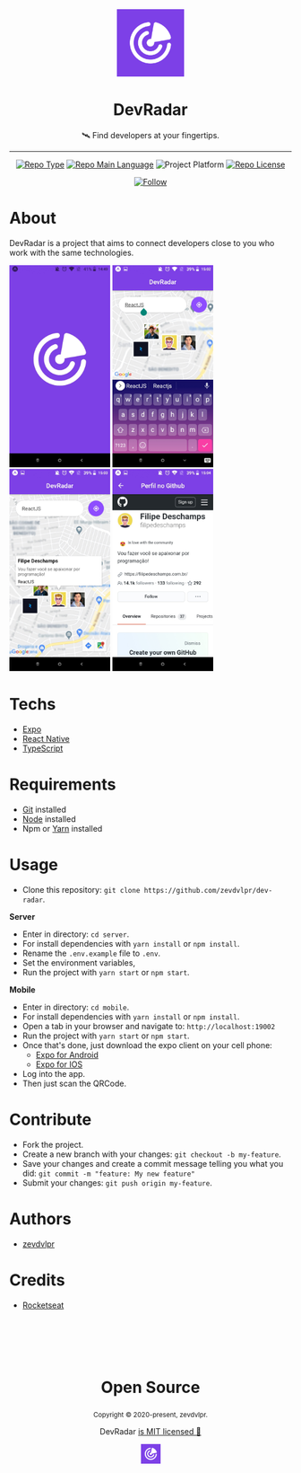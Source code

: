 <div align="center">
  <img src="/mobile/assets/icon.png" width="120" />    
  <h1>DevRadar</h1>  
  <p>🛰️ Find developers at your fingertips.</p>    
  <hr />    
  <p>
      <a href="https://rocketseat.com/"><img src="https://img.shields.io/badge/type-omnistack-green" alt="Repo Type" /></a>
      <a href="https://www.typescriptlang.org/"><img src="https://img.shields.io/badge/language-typescript-blue" alt="Repo Main Language" /></a>
      <img src="https://img.shields.io/badge/platform-mobile-blueviolet" alt="Project Platform" />                
      <a href="https://github.com/zevdvlpr/dev-radar/tree/main/LICENSE"><img src="https://img.shields.io/github/license/zevdvlpr/dev-radar?color=red&label=license" alt="Repo License" /></a>
  </p>     
  <p><a href="https://www.linkedin.com/in/zevdvlpr" target="_blank"><img src="https://img.shields.io/twitter/url?label=Connect%20%40zevdvlpr&logo=linkedin&url=https%3A%2F%2Fwww.twitter.com%2zevdvlpr%2F" alt="Follow" /></a><p>
</div>

# About

DevRadar is a project that aims to connect developers close to you who work with the same technologies.

<div>
  <img src="./.github/mobile-splash.jpeg" width="180px">
  <img src="./.github/mobile-main.jpeg" width="180px">
  <img src="./.github/mobile-main-dev.jpeg" width="180px">
  <img src="./.github/mobile-profile.jpeg" width="180px">
</div>

# Techs

 - [Expo](https://expo.io/)  
 - [React Native](https://reactnative.dev/)
 - [TypeScript](https://www.typescriptlang.org/)

# Requirements

- [Git](https://git-scm.com/) installed
- [Node](https://node.js.org/) installed
- Npm or [Yarn](https://yarnpkg.com/) installed

# Usage

- Clone this repository: `git clone https://github.com/zevdvlpr/dev-radar`.

**Server**

- Enter in directory: `cd server`.
- For install dependencies with `yarn install` or `npm install`.
- Rename the `.env.example` file to `.env`.
- Set the environment variables,
- Run the project with `yarn start` or `npm start`.

**Mobile**

- Enter in directory: `cd mobile`.
- For install dependencies with `yarn install` or `npm install`.
- Open a tab in your browser and navigate to: `http://localhost:19002`
- Run the project with `yarn start` or `npm start`.
- Once that's done, just download the expo client on your cell phone:
   - [Expo for Android](https://play.google.com/store/apps/details?id=host.exp.exponent&hl=pt_BR)
   - [Expo for IOS](https://apps.apple.com/br/app/expo-client/id982107779)
- Log into the app.
- Then just scan the QRCode.

# Contribute

- Fork the project.
- Create a new branch with your changes: `git checkout -b my-feature`.
- Save your changes and create a commit message telling you what you did: `git commit -m "feature: My new feature"`
- Submit your changes: `git push origin my-feature`.

# Authors

- [zevdvlpr](https://github.com/zevdvlpr)

# Credits 

- [Rocketseat](https://youtube.com/rocketseat)

<br>
<br>
<br>
<br>

<div align="center">
  <h1>Open Source</h1>
  <sub>Copyright © 2020-present, zevdvlpr.</sub>
  <p>DevRadar <a href="https://github.com/zevdvlpr/dev-radar/tree/main/LICENSE">is MIT licensed 💖</a></p>
  <img src="/mobile/assets/icon.png" width="35" />
</div>

